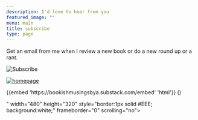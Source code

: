 ```yaml
---
description: I'd love to hear from you
featured_image: ""
menu: main
title: subscribe
type: page
---
```


Get an email from me when I review a new book or do a new round up or a rant. 


![Subscribe](subscribesubstack.jpg)

<p>
  <a href="https://bookishmusingsbya.substack.com/embed" title="Subscribe">
    <img src="/images/substacksubscribe.png" alt="homepage" />
  </a>
</p>
{{embed 'https://bookishmusingsbya.substack.com/embed' 'html'}}
()

" width="480" height="320" style="border:1px solid #EEE; background:white;" frameborder="0" scrolling="no"></iframe>



